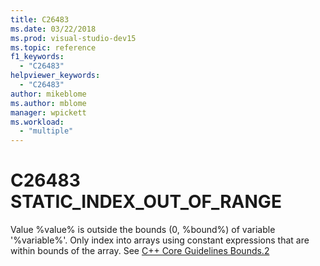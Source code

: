 ```yaml
---
title: C26483
ms.date: 03/22/2018
ms.prod: visual-studio-dev15
ms.topic: reference
f1_keywords:
  - "C26483"
helpviewer_keywords:
  - "C26483"
author: mikeblome
ms.author: mblome
manager: wpickett
ms.workload:
  - "multiple"
---
```

# C26483 STATIC_INDEX_OUT_OF_RANGE

Value %value% is outside the bounds (0, %bound%) of variable '%variable%'. Only index into arrays using constant expressions that are within bounds of the array. See [C++ Core Guidelines Bounds.2](https://github.com/isocpp/CppCoreGuidelines/blob/master/CppCoreGuidelines.md#SS-bounds)
